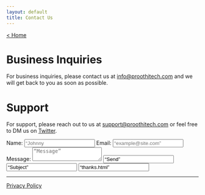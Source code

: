 ```yaml
---
layout: default
title: Contact Us
---
```


[< Home](./)

# Business Inquiries
For business inquiries, please contact us at [info@proothitech.com](info@proothitech.com) and we will get back to you as soon as possible.

# Support
For support, please reach out to us at [support@proothitech.com](support@proothitech.com) or feel free to DM us on [Twitter](http://twitter.com/benproothi).

<form action=“https://formspree.io/support@proothitech.com”>
  Name: <input type=“text” name=“Name” placeholder=“Johnny Appleseed”>
  Email: <input type=“text” name=“_replyto” placeholder=“example@site.com”>
  Message: <textarea name=“message” placeholder=“Message”></textarea>
  <input type=“submit” value=“Send”>
  <input type=“hidden” name=“_subject” value=“Subject” />
  <input type=“hidden” name=“_next” value=“thanks.html” />
</form>

* * *

[Privacy Policy](./privacypolicy.html)
